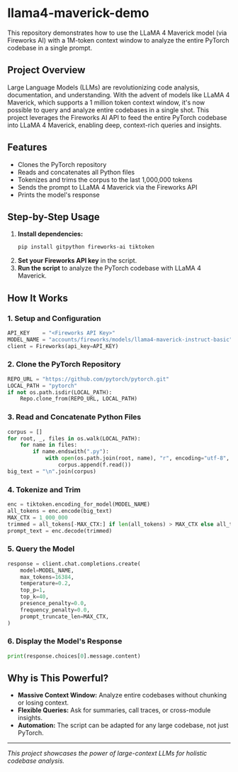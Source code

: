 # llama4-maverick-demo

This repository demonstrates how to use the LLaMA 4 Maverick model (via Fireworks AI) with a 1M-token context window to analyze the entire PyTorch codebase in a single prompt.

## Project Overview

Large Language Models (LLMs) are revolutionizing code analysis, documentation, and understanding. With the advent of models like LLaMA 4 Maverick, which supports a 1 million token context window, it's now possible to query and analyze entire codebases in a single shot. This project leverages the Fireworks AI API to feed the entire PyTorch codebase into LLaMA 4 Maverick, enabling deep, context-rich queries and insights.

## Features
- Clones the PyTorch repository
- Reads and concatenates all Python files
- Tokenizes and trims the corpus to the last 1,000,000 tokens
- Sends the prompt to LLaMA 4 Maverick via the Fireworks API
- Prints the model's response

## Step-by-Step Usage

1. **Install dependencies:**
   ```bash
   pip install gitpython fireworks-ai tiktoken
   ```
2. **Set your Fireworks API key** in the script.
3. **Run the script** to analyze the PyTorch codebase with LLaMA 4 Maverick.

## How It Works

### 1. Setup and Configuration
```python
API_KEY    = "<Fireworks API Key>"
MODEL_NAME = "accounts/fireworks/models/llama4-maverick-instruct-basic"
client = Fireworks(api_key=API_KEY)
```

### 2. Clone the PyTorch Repository
```python
REPO_URL = "https://github.com/pytorch/pytorch.git"
LOCAL_PATH = "pytorch"
if not os.path.isdir(LOCAL_PATH):
    Repo.clone_from(REPO_URL, LOCAL_PATH)
```

### 3. Read and Concatenate Python Files
```python
corpus = []
for root, _, files in os.walk(LOCAL_PATH):
    for name in files:
        if name.endswith(".py"):
            with open(os.path.join(root, name), "r", encoding="utf-8", errors="ignore") as f:
                corpus.append(f.read())
big_text = "\n".join(corpus)
```

### 4. Tokenize and Trim
```python
enc = tiktoken.encoding_for_model(MODEL_NAME)
all_tokens = enc.encode(big_text)
MAX_CTX = 1_000_000
trimmed = all_tokens[-MAX_CTX:] if len(all_tokens) > MAX_CTX else all_tokens
prompt_text = enc.decode(trimmed)
```

### 5. Query the Model
```python
response = client.chat.completions.create(
    model=MODEL_NAME,
    max_tokens=16384,
    temperature=0.2,
    top_p=1,
    top_k=40,
    presence_penalty=0.0,
    frequency_penalty=0.0,
    prompt_truncate_len=MAX_CTX,
)
```

### 6. Display the Model's Response
```python
print(response.choices[0].message.content)
```

## Why is This Powerful?
- **Massive Context Window:** Analyze entire codebases without chunking or losing context.
- **Flexible Queries:** Ask for summaries, call traces, or cross-module insights.
- **Automation:** The script can be adapted for any large codebase, not just PyTorch.

---

*This project showcases the power of large-context LLMs for holistic codebase analysis.*